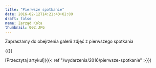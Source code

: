 ```yaml
---
title: "Pierwsze spotkanie"
date: 2016-02-12T14:21:43+02:00
draft: false
name: Zarząd Koła
thumbnail: 002.JPG
---
```


Zapraszamy do obejrzenia galerii zdjęć z pierwszego spotkania

<!--more-->

{{<gallery>}}

[Przeczytaj artykuł]({{< ref "/wydarzenia/2016/pierwsze-spotkanie" >}})
